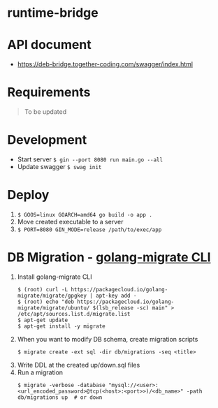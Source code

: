# runtime-bridge

# API document
- https://deb-bridge.together-coding.com/swagger/index.html

# Requirements

> To be updated

# Development
- Start server
    `$ gin --port 8080 run main.go --all`
- Update swagger
    `$ swag init`

# Deploy
1. `$ GOOS=linux GOARCH=amd64 go build -o app .`
2. Move created executable to a server
3. `$ PORT=8080 GIN_MODE=release /path/to/exec/app`

# DB Migration - [golang-migrate CLI](https://github.com/golang-migrate/migrate/tree/master/cmd/migrate#with-go-toolchain)

1. Install golang-migrate CLI
    ```shell
    $ (root) curl -L https://packagecloud.io/golang-migrate/migrate/gpgkey | apt-key add -
    $ (root) echo "deb https://packagecloud.io/golang-migrate/migrate/ubuntu/ $(lsb_release -sc) main" > /etc/apt/sources.list.d/migrate.list
    $ apt-get update
    $ apt-get install -y migrate
    ```
2. When you want to modify DB schema, create migration scripts
    ```shell
    $ migrate create -ext sql -dir db/migrations -seq <title>
    ```
3. Write DDL at the created up/down.sql files
4. Run a migration 
   ```shell
   $ migrate -verbose -database "mysql://<user>:<url_encoded_password>@tcp(<host>:<port>>)/<db_name>" -path db/migrations up  # or down
   ```
